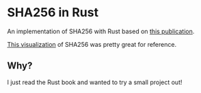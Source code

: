 # SHA256 in Rust

An implementation of SHA256 with Rust based on [this publication](https://nvlpubs.nist.gov/nistpubs/FIPS/NIST.FIPS.180-4.pdf).

[This visualization](https://sha256algorithm.com/) of SHA256 was pretty great for reference.

## Why?

I just read the Rust book and wanted to try a small project out!
